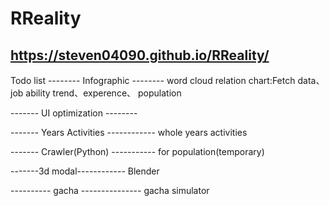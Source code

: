 # RReality
https://steven04090.github.io/RReality/
---------------------------------------

Todo list
-------- Infographic --------
word cloud
relation chart:Fetch data、job ability trend、experence、
population

------- UI optimization --------


------- Years Activities ------------
whole years activities


-------  Crawler(Python) -----------
for population(temporary)

-------3d modal------------
Blender

---------- gacha ---------------
gacha simulator
